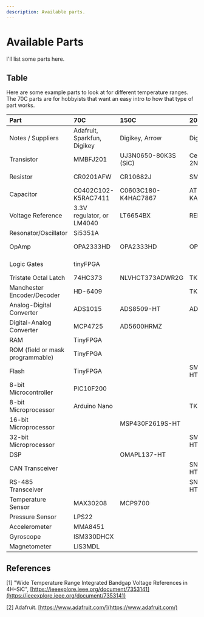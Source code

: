 ```yaml
---
description: Available parts.
---
```


# Available Parts

I'll list some parts here.

## Table

Here are some example parts to look at for different temperature ranges. The 70C parts are for hobbyists that want an easy intro to how that type of part works.

| Part | 70C | 150C | 200C | 300C | 500C |
| :--- | :--- | :--- | :--- | :--- | :--- |
| Notes / Suppliers | Adafruit, Sparkfun, Digikey | Digikey, Arrow | Digikey, Arrow | Digikey, Arrow | NASA Glenn SiC |
| Transistor | MMBFJ201 | UJ3N0650-80K3S \(SiC\) | Central Semi 2N4858 |  | SiC JFET |
| Resistor | CR0201AFW | CR10682J | SMF212KJT | CHR0805H | SiC n-layer |
| Capacitor | C0402C102-K5RAC7411 | C0603C180-K4HAC7867 | AT143T105-KA12A |  | SiC m1-m2 |
| Voltage Reference | 3.3V regulator, or LM4040 | LT6654BX | REF5025-HT |  | SiC bandgap reference |
| Resonator/Oscillator | Si5351A |  |  |  |  |
| OpAmp | OPA2333HD | OPA2333HD | OPA2333SHKJ |  | SiC OpAmp |
| Logic Gates | tinyFPGA |  |  | TK22V10H | SiC NAND |
| Tristate Octal Latch | 74HC373 | NLVHCT373ADWR2G | TK74H373 |  |  |
| Manchester Encoder/Decoder | HD-6409 |  | TK15530 |  |  |
| Analog-Digital Converter | ADS1015 | ADS8509-HT | ADS1243-HT |  | SiC 4-bit |
| Digital-Analog Converter | MCP4725 | AD5600HRMZ |  |  | SiC 4-bit |
| RAM | TinyFPGA |  |  |  | SiC 4x4 |
| ROM \(field or mask programmable\) | TinyFPGA |  |  | TK23H256 |  |
| Flash | TinyFPGA |  | SM28VLT32-HT |  |  |
| 8-bit Microcontroller | PIC10F200 |  |  |  |  |
| 8-bit Microprocessor | Arduino Nano |  | TK89H51B |  |  |
| 16-bit Microprocessor |  | MSP430F2619S-HT |  |  |  |
| 32-bit Microprocessor |  |  | SM320F2812-HT |  |  |
| DSP |  | OMAPL137-HT |  |  |  |
| CAN Transceiver |  |  | SN65HVD233-HT |  |  |
| RS-485 Transceiver |  |  | SN65HVD11-HT |  |  |
| Temperature Sensor | MAX30208 | MCP9700 |  |  |  |
| Pressure Sensor | LPS22 |  |  |  |  |
| Accelerometer | MMA8451 |  |  |  |  |
| Gyroscope | ISM330DHCX |  |  |  |  |
| Magnetometer | LIS3MDL |  |  |  |  |

## References

\[1\] "Wide Temperature Range Integrated Bandgap Voltage References in 4H–SiC", [https://ieeexplore.ieee.org/document/7353141](https://ieeexplore.ieee.org/document/7353141)

\[2\] Adafruit. [https://www.adafruit.com/](https://www.adafruit.com/)

